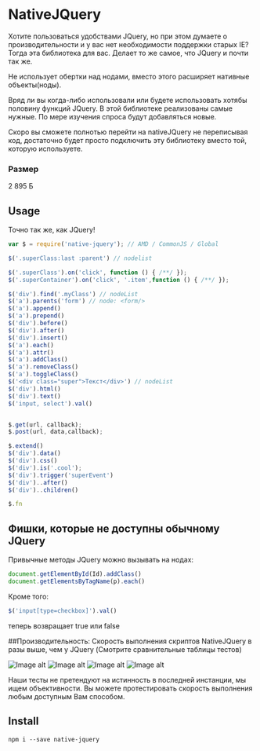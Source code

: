 # NativeJQuery
Хотите пользоваться удобствами JQuery, но при этом думаете о производительности и у вас нет необходимости поддержки старых IE?
Тогда эта библиотека для вас.
Делает то же самое, что JQuery и почти так же.

Не использует обертки над нодами, вместо этого расширяет нативные объекты(ноды).

Вряд ли вы когда-либо использовали или будете использовать хотябы половину функций JQuery.
В этой библиотеке реализованы самые нужные. По мере изучения спроса будут добавляться новые.

Скоро вы сможете полнотью перейти на nativeJQuery не переписывая код, достаточно будет просто подключить эту библиотеку вместо той, которую используете.

### Размер
2 895 Б

## Usage
Точно так же, как JQuery!
```javascript
var $ = require('native-jquery'); // AMD / CommonJS / Global

$('.superClass:last :parent') // nodelist

$('.superClass').on('click', function () { /**/ });
$('.superContainer').on('click', '.item',function () { /**/ });

$('div').find('.myClass') // nodeList
$('a').parents('form') // node: <form/>
$('a').append()
$('a').prepend()
$('div').before()
$('div').after()
$('div').insert()
$('a').each()
$('a').attr()
$('a').addClass()
$('a').removeClass()
$('a').toggleClass()
$('<div class="super">Текст</div>') // nodeList
$('div').html()
$('div').text()
$('input, select').val()


$.get(url, callback);
$.post(url, data,callback);

$.extend()
$('div').data()
$('div').css()
$('div').is('.cool');
$('div').trigger('superEvent')
$('div')..after()
$('div')..children()

$.fn
```
## Фишки, которые не доступны обычному JQuery

Привычные методы JQuery можно вызывать на нодах:
```javascript
document.getElementById(Id).addClass()
document.getElementsByTagName(p).each()
```
Кроме того:
```javascript
$('input[type=checkbox]').val()
````
теперь возвращает true или false

##Производительность: 
Скорость выполнения скриптов NativeJQuery в разы выше, чем у JQuery
(Смотрите сравнительные таблицы тестов)

![Image alt](https://github.com/seokirill/nativejquery/raw/descriptions/test/testsimg/1.png)
![Image alt](https://github.com/seokirill/nativejquery/raw/descriptions/test/testsimg/2.png)
![Image alt](https://github.com/seokirill/nativejquery/raw/descriptions/test/testsimg/3.png)
![Image alt](https://github.com/seokirill/nativejquery/raw/descriptions/test/testsimg/4.png)

Наши тесты не претендуют на истинность в последней инстанции, мы ищем объективности. Вы можете протестировать скорость выполнения любым доступным Вам способом.
## Install
```
npm i --save native-jquery
```